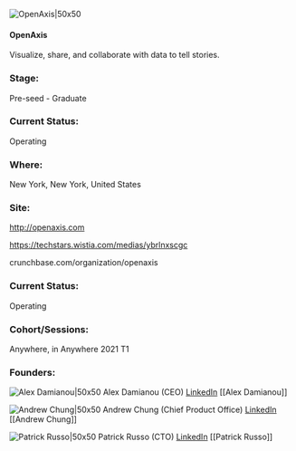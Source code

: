 

![OpenAxis|50x50](https://apimg.techstars.com/connect/images/image_files/5ffcb075d96387000900001a/original/OpenAxis_Logo_Square.png)

#### OpenAxis
Visualize, share, and collaborate with data to tell stories.

### Stage: 
Pre-seed - Graduate 

### Current Status: 
Operating

### Where:
New York, New York, United States

### Site:
http://openaxis.com

https://techstars.wistia.com/medias/ybrlnxscgc

crunchbase.com/organization/openaxis

### Current Status: 
Operating

### Cohort/Sessions: 
Anywhere, in Anywhere 2021 T1

### Founders: 

![Alex Damianou|50x50](https://apimg.techstars.com/connect/images/image_files/6010ccf1e63b5c0008000000/original/found_it_photo.jpg) Alex Damianou (CEO) [LinkedIn](https://linkedin.com/in/adamianou) [[Alex Damianou]]

![Andrew Chung|50x50](https://apimg.techstars.com/connect/images/image_files/5fe3cea849b4e00008000023/original/screenshot_square.png) Andrew Chung (Chief Product Office) [LinkedIn](https://linkedin.com/in/andrewschung) [[Andrew Chung]]

![Patrick Russo|50x50](https://www.f6s.com/images/profile-placeholder-user.jpg) Patrick Russo (CTO) [LinkedIn](https://linkedin.com/in/patrusso2) [[Patrick Russo]]


